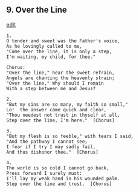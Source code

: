
## 9.  Over the Line
[edit](https://docs.google.com/document/d/1YmjvfzQefTUNfQib9LJ_nNwZe0MVMkSN/edit?mode=html)



    1.
    O tender and sweet was the Father's voice,
    As he lovingly called to me,
    "Come over the line, it is only a step,
    I'm waiting, my child, for thee." 

    Chorus:
    "Over the line," hear the sweet refrain,
    Angels are chanting the heavenly strain;
    "Over the line," Why should I remain
    With a step between me and Jesus?

    2.
    "But my sins are so many, my faith so small,"
    Lo!  the answer came quick and clear,
    "Thou needest not trust in thyself at all,
    Step over the line, I'm here."  [Chorus]

    3.
    "But my flesh is so feeble," with tears I said,
    "And the pathway I cannot see;
    I fear if I try I may sadly fail,
    And thus dishonor thee."  [Chorus]

    4.
    The world is so cold I cannot go back,
    Press forward I surely must:
    I'll lay my weak hand in his wounded palm.
    Step over the line and trust.  [Chorus]

